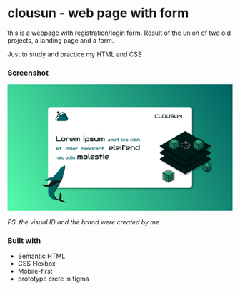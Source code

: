 # clousun - web page with form 

this is a webpage with registration/login form. 
Result of the union of two old projects, a landing page and a form.

Just to study and practice my HTML and CSS


### Screenshot

!['poster'](./screenshot.jpg)


_PS. the visual ID and the brand were created by me_


### Built with

- Semantic HTML
- CSS Flexbox
- Mobile-first
- prototype crete in figma
